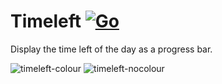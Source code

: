 # Timeleft [![Go](https://github.com/BetaPictoris/timeleft/actions/workflows/go.yml/badge.svg)](https://github.com/BetaPictoris/timeleft/actions/workflows/go.yml)
Display the time left of the day as a progress bar. 

![timeleft-colour](https://user-images.githubusercontent.com/65696362/155674372-203151f6-bf40-42ac-87a4-b5cb6b512a2d.png)
![timeleft-nocolour](https://user-images.githubusercontent.com/65696362/155673053-091749e2-a455-4ad7-8019-a89969dcb6e4.png)
